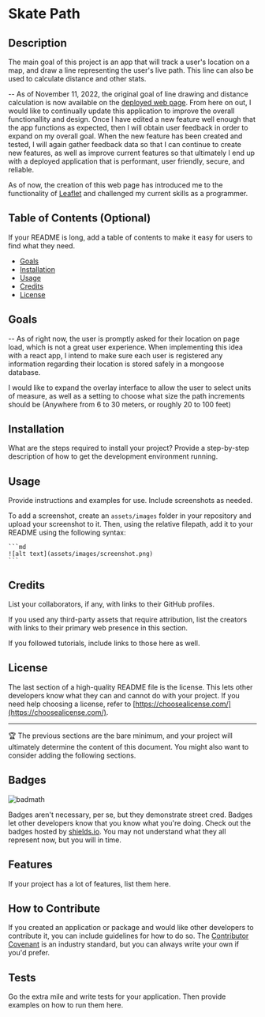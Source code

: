 # Skate Path

## Description

The main goal of this project is an app that will track a user's location on a map, and draw a line representing the user's live path. This line can also be used to calculate distance and other stats.

-- As of November 11, 2022, the original goal of line drawing and distance calculation is now available on the <a href='https://Glitch0320.github.io/skatespot'>deployed web page</a>. From here on out, I would like to continually update this application to improve the overall functionallity and design. Once I have edited a new feature well enough that the app functions as expected, then I will obtain user feedback in order to expand on my overall goal. When the new feature has been created and tested, I will again gather feedback data so that I can continue to create new features, as well as improve current features so that ultimately I end up with a deployed application that is performant, user friendly, secure, and reliable.

As of now, the creation of this web page has introduced me to the functionality of <a href='https://leafletjs.com/'>Leaflet</a> and challenged my current skills as a programmer.

## Table of Contents (Optional)

If your README is long, add a table of contents to make it easy for users to find what they need.

- [Goals](#goals)
- [Installation](#installation)
- [Usage](#usage)
- [Credits](#credits)
- [License](#license)

## Goals

-- As of right now, the user is promptly asked for their location on page load, which is not a great user experience. When implementing this idea with a react app, I intend to make sure each user is registered any information regarding their location is stored safely in a mongoose database.

I would like to expand the overlay interface to allow the user to select units of measure, as well as a setting to choose what size the path increments should be (Anywhere from 6 to 30 meters, or roughly 20 to 100 feet)

## Installation

What are the steps required to install your project? Provide a step-by-step description of how to get the development environment running.

## Usage

Provide instructions and examples for use. Include screenshots as needed.

To add a screenshot, create an `assets/images` folder in your repository and upload your screenshot to it. Then, using the relative filepath, add it to your README using the following syntax:

    ```md
    ![alt text](assets/images/screenshot.png)
    ```

## Credits

List your collaborators, if any, with links to their GitHub profiles.

If you used any third-party assets that require attribution, list the creators with links to their primary web presence in this section.

If you followed tutorials, include links to those here as well.

## License

The last section of a high-quality README file is the license. This lets other developers know what they can and cannot do with your project. If you need help choosing a license, refer to [https://choosealicense.com/](https://choosealicense.com/).

---

🏆 The previous sections are the bare minimum, and your project will ultimately determine the content of this document. You might also want to consider adding the following sections.

## Badges

![badmath](https://img.shields.io/github/languages/top/lernantino/badmath)

Badges aren't necessary, per se, but they demonstrate street cred. Badges let other developers know that you know what you're doing. Check out the badges hosted by [shields.io](https://shields.io/). You may not understand what they all represent now, but you will in time.

## Features

If your project has a lot of features, list them here.

## How to Contribute

If you created an application or package and would like other developers to contribute it, you can include guidelines for how to do so. The [Contributor Covenant](https://www.contributor-covenant.org/) is an industry standard, but you can always write your own if you'd prefer.

## Tests

Go the extra mile and write tests for your application. Then provide examples on how to run them here.